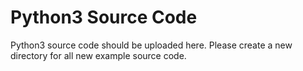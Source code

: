 # Python3 Source Code
Python3 source code should be uploaded here. Please create a new directory for all new example source code.
